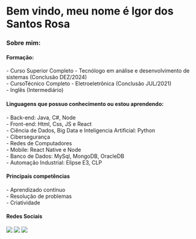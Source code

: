 <h1>Bem vindo, meu nome é Igor dos Santos Rosa</h1>

<h3><bold>Sobre mim:</bold></h3>

<h4>Formação:</h4>
- Curso Superior Completo - Tecnólogo em análise e desenvolvimento de sistemas (Conclusão DEZ/2024)<br>
- CursoTécnico Completo - Eletroeletrônica (Conclusão JUL/2021)<br>
- Inglês (Intermediário)

<h4>Linguagens que possuo conhecimento ou estou aprendendo:</h4>
- Back-end: Java, C#, Node<br>
- Front-end: Html, Css, JS e React<br>
- Ciência de Dados, Big Data e Inteligencia Artificial: Python<br>
- Cibersegurança<br>
- Redes de Computadores<br>
- Mobile: React Native e Node<br>
- Banco de Dados: MySql, MongoDB, OracleDB<br>
- Automação Industrial: Elipse E3, CLP

<h4>Principais competências</h4>
- Aprendizado contínuo<br>
- Resolução de problemas<br>
- Criatividade<br>

<h4>Redes Sociais</h4>
<div> 
  <a href="https://www.linkedin.com/in/igordsrosa/" target="_blank"><img src="https://img.shields.io/badge/-LinkedIn-%230077B5?style=for-the-badge&logo=linkedin&logoColor=white" target="_blank"></a> 
  <a href = "mailto:igordsrosaa@outlook.com"><img src="https://img.shields.io/badge/Gmail-D14836?style=for-the-badge&logo=gmail&logoColor=white" target="_blank"></a>
  <a href="https://www.instagram.com/igoorsr_/" target="_blank"><img src="https://img.shields.io/badge/-Instagram-%23E4405F?style=for-the-badge&logo=instagram&logoColor=white" target="_blank"></a>
</div>
